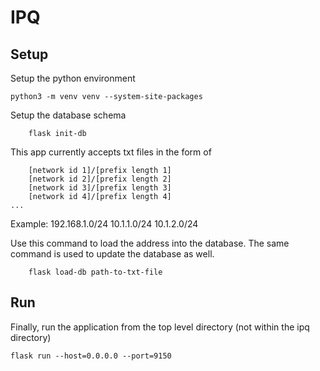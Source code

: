 # IPQ

## Setup
Setup the python environment
		
	python3 -m venv venv --system-site-packages
		
Setup the database schema
        
        flask init-db

This app currently accepts txt files in the form of

        [network id 1]/[prefix length 1]
        [network id 2]/[prefix length 2]
        [network id 3]/[prefix length 3]
        [network id 4]/[prefix length 4]
	...
	
Example:
	192.168.1.0/24
	10.1.1.0/24
	10.1.2.0/24

Use this command to load the address into the database. The same command is used to update the database as well.

        flask load-db path-to-txt-file


## Run
Finally, run the application from the top level directory (not within the ipq directory)
	
	flask run --host=0.0.0.0 --port=9150
